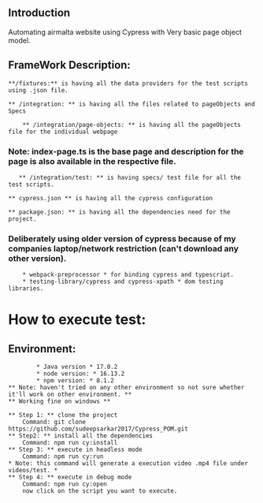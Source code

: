 ## Introduction
Automating airmalta website using Cypress with Very basic page object model.

## FrameWork Description:
    **/fixtures:** is having all the data providers for the test scripts using .json file.

    ** /integration: ** is having all the files related to pageObjects and Specs

        ** /integration/page-objects: ** is having all the pageObjects file for the individual webpage
### Note: index-page.ts is the base page and description for the page is also available in the respective file.

       ** /integration/test: ** is having specs/ test file for all the test scripts.

    ** cypress.json ** is having all the cypress configuration
    
    ** package.json: ** is having all the dependencies need for the project.
### Deliberately using older version of cypress because of my companies laptop/network restriction (can't download any other version).
        * webpack-preprocessor * for binding cypress and typescript.
        * testing-library/cypress and cypress-xpath * dom testing libraries.


# How to execute test:

##      Environment:
            * Java version * 17.0.2
            * node version: * 16.13.2
            * npm version: * 8.1.2
    ** Note: haven't tried on any other environment so not sure whether it'll work on other environment. **
    ** Working fine on windows **

    ** Step 1: ** clone the project
        Command: git clone https://github.com/sudeepsarkar2017/Cypress_POM.git 
    ** Step2: ** install all the dependencies
        Command: npm run cy:install
    ** Step 3: ** execute in headless mode
        Command: npm run cy:run
    * Note: this command will generate a execution video .mp4 file under videos/test. *
    ** Step 4: ** execute in debug mode
        Command: npm run cy:open
        now click on the script you want to execute.







